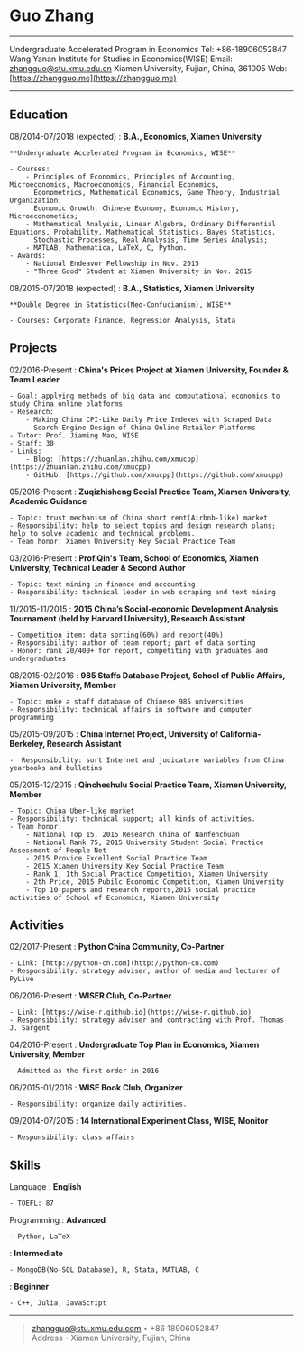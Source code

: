 Guo Zhang
============
<!--
Looks not very good.
-->
---------------------------------------------------           --------------------------------    
Undergraduate Accelerated Program in Economics                            Tel: +86-18906052847   
Wang Yanan Institute for Studies in Economics(WISE)             Email: zhangguo@stu.xmu.edu.cn 
Xiamen University, Fujian, China, 361005                      Web: [https://zhangguo.me](https://zhangguo.me)
---------------------------------------------------           --------------------------------


Education
---------
08/2014-07/2018 (expected)
:   **B.A., Economics, Xiamen University**

    **Undergraduate Accelerated Program in Economics, WISE**

    - Courses: 
        - Principles of Economics, Principles of Accounting, Microeconomics, Macroeconomics, Financial Economics, 
          Econometrics, Mathematical Economics, Game Theory, Industrial Organization,
          Economic Growth, Chinese Economy, Economic History, Microeconometics;
        - Mathematical Analysis, Linear Algebra, Ordinary Differential Equations, Probability, Mathematical Statistics, Bayes Statistics, 
          Stochastic Processes, Real Analysis, Time Series Analysis;
        - MATLAB, Mathematica, LaTeX, C, Python.
    - Awards: 
        - National Endeavor Fellowship in Nov. 2015
        - "Three Good" Student at Xiamen University in Nov. 2015


08/2015-07/2018 (expected)
:   **B.A., Statistics, Xiamen University**

    **Double Degree in Statistics(Neo-Confucianism), WISE**

    - Courses: Corporate Finance, Regression Analysis, Stata


Projects
--------
<!--
02/2017-Present
:   **Prof. Thomas J. Sargent (Nobel Price 2011 in Economics), Research Assistant**
    
    - Responsibility: Python programming for economics
-->

02/2016-Present
:   **China's Prices Project at Xiamen University‚ Founder & Team Leader**

    - Goal: applying methods of big data and computational economics to study China online platforms
    - Research:
        - Making China CPI-Like Daily Price Indexes with Scraped Data
        - Search Engine Design of China Online Retailer Platforms
    - Tutor: Prof. Jiaming Mao, WISE
    - Staff: 30
    - Links:
        - Blog: [https://zhuanlan.zhihu.com/xmucpp](https://zhuanlan.zhihu.com/xmucpp)
        - GitHub: [https://github.com/xmucpp](https://github.com/xmucpp)


05/2016-Present
:   **Zuqizhisheng Social Practice Team, Xiamen University‚ Academic Guidance**

    - Topic: trust mechanism of China short rent(Airbnb-like) market
    - Responsibility: help to select topics and design research plans; help to solve academic and technical problems.
    - Team honor: Xiamen University Key Social Practice Team

03/2016-Present
:  **Prof.Qin's Team, School of Economics, Xiamen University‚ Technical Leader & Second Author**

    - Topic: text mining in finance and accounting
    - Responsibility: technical leader in web scraping and text mining


11/2015-11/2015
:   **2015 China’s Social-economic Development Analysis Tournament (held by Harvard University)‚ Research Assistant** 

    - Competition item: data sorting(60%) and report(40%)
    - Responsibility: author of team report; part of data sorting
    - Honor: rank 20/400+ for report, competiting with graduates and undergraduates

08/2015-02/2016
:   **985 Staffs Database Project, School of Public Affairs, Xiamen University‚ Member**

    - Topic: make a staff database of Chinese 985 universities
    - Responsibility: technical affairs in software and computer programming

05/2015-09/2015
:   **China Internet Project, University of California-Berkeley‚ Research Assistant**

    -  Responsibility: sort Internet and judicature variables from China yearbooks and bulletins

05/2015-12/2015
:   **Qincheshulu Social Practice Team, Xiamen University‚ Member**

    - Topic: China Uber-like market
    - Responsibility: technical support; all kinds of activities.
    - Team honor:  
        - National Top 15, 2015 Research China of Nanfenchuan
        - National Rank 75, 2015 University Student Social Practice Assessment of People Net 
        - 2015 Provice Excellent Social Practice Team
        - 2015 Xiamen University Key Social Practice Team
        - Rank 1, 1th Social Practice Competition, Xiamen University
        - 2th Price, 2015 Pubilc Economic Competition, Xiamen University
        - Top 10 papers and research reports,2015 social practice activities of School of Economics, Xiamen University


Activities
----------
02/2017-Present
:   **Python China Community, Co-Partner**
    
    - Link: [http://python-cn.com](http://python-cn.com)
    - Responsibility: strategy adviser, author of media and lecturer of PyLive


06/2016-Present
:   **WISER Club, Co-Partner**

    - Link: [https://wise-r.github.io](https://wise-r.github.io)
    - Responsibility: strategy adviser and contracting with Prof. Thomas J. Sargent


04/2016-Present
:   **Undergraduate Top Plan in Economics, Xiamen University‚ Member**

    - Admitted as the first order in 2016

06/2015-01/2016
:   **WISE Book Club‚ Organizer**

    - Responsibility: organize daily activities.

09/2014-07/2015
:   **14 International Experiment Class, WISE‚ Monitor**

    - Responsibility: class affairs


Skills
------
Language
:   **English**

    - TOEFL: 87

Programming
:   **Advanced**
    
    - Python, LaTeX

:   **Intermediate**

    - MongoDB(No-SQL Database), R, Stata, MATLAB, C 

:   **Beginner**

    - C++, Julia, JavaScript

----

> <zhangguo@stu.xmu.edu.com> • +86 18906052847\
> Address - Xiamen University, Fujian, China
